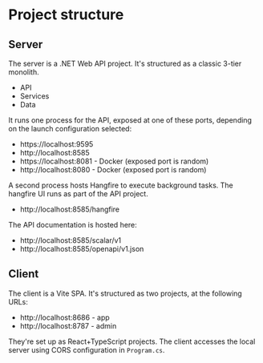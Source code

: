 Project structure
=================

## Server

The server is a .NET Web API project.
It's structured as a classic 3-tier monolith.

* API
* Services
* Data

It runs one process for the API, exposed at one of these ports, depending on the launch configuration selected:

* https://localhost:9595
* http://localhost:8585
* https://localhost:8081 - Docker (exposed port is random)
* http://localhost:8080 - Docker (exposed port is random)

A second process hosts Hangfire to execute background tasks.
The hangfire UI runs as part of the API project.

* http://localhost:8585/hangfire

The API documentation is hosted here:

* http://localhost:8585/scalar/v1
* http://localhost:8585/openapi/v1.json

## Client

The client is a Vite SPA.
It's structured as two projects, at the following URLs:

* http://localhost:8686 - app
* http://localhost:8787 - admin

They're set up as React+TypeScript projects.
The client accesses the local server using CORS configuration in `Program.cs`.
